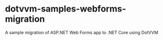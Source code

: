# dotvvm-samples-webforms-migration
A sample migration of ASP.NET Web Forms app to .NET Core using DotVVM
